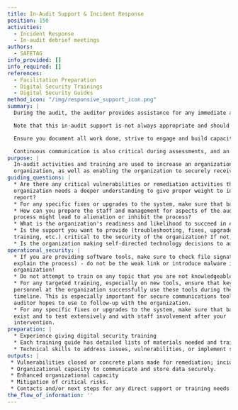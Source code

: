 ```yaml
---
title: In-Audit Support & Incident Response
position: 150
activities: 
  - Incident Response
  - In-audit debrief meetings
authors:
  - SAFETAG
info_provided: []
info_required: []
references:
  - Facilitation Preparation
  - Digital Security Trainings
  - Digital Security Guides
method_icon: "/img/responsive_support_icon.png"
summary: |
  During the audit, the auditor provides assistance for any immediate action needed (spot training, tool fixes, consulting on upcoming projects or ongoing activities) -- this may also involve addressing vulnerabilities found that triggered an incident response.

  Note that this in-audit support is not always appropriate and should match the needs and expectations of the organization. Some organizations prioritize an 'audit-only' approach in which no changes are made to systems, vulnerabilities, or staff capacity. In other cases, the organization will benefit from quick action to resolve issues. It is important to document any changes made, and carefully weigh the pros and cons of intervening, given the risks of unintended outcomes. Another risk is that the time spent providing this support will detract from your ability to complete a thorough assessment.

  Ensure you document all work done, strive to engage and build capacity of team members so that they will be able to reproduce and maintain the work you have performed (rather than building dependency), and report on works completed in your final report/debrief. 

  Continuous communication is also critical during assessments, and an in-audit debrief meeting may be offered multiple times, especially for longer engagements.
purpose: |
  In-audit activities and training are used to increase an organization's agency to seek out and address immediate security challenges within their
  organization, as well as enabling the organization to securely receive and store the audit report.
guiding_questions: |
  * Are there any critical vulnerabilities or remediation activities that the
  organization needs a deeper understanding to give proper weight to in the
  report?
  * For any specific fixes or upgrades to the system, make sure that backups exist and to test extensively and with staff involvement after your intervention.
  * How can you prepare the staff and management for aspects of the audit
  process might lead to alienation or inhibit the process?
  * What is the organization's readiness and likelihood to succeed in engaging with security technology?  What factors will complicate or inhibit the effective and safe uptake and use?
  * Is the support you want to provide (troubleshooting, fixes, upgrades,
  training, etc.) critical to the security of the organization? If not, can you provide that support without taking away from the audit?
  * Is the organization making self-directed technology decisions to address the recommendations and vulnerabilities found? If not, will you have the capacity to support new software or hardware that you recommendeded or implemented while providing support? 
operational_security: |
  * If you are providing software tools, make sure to check file signatures (and
  explain the process) - do not be the weak link or introduce malware into the
  organization!
  * Do not attempt to train on any topic that you are not knowledgeable on.
  * For any targeted training, especially on new tools, ensure that key
  personnel at the organization successfully use these tools during the audit
  timeline. This is especially important for secure communications tools the
  auditor hopes to use to follow-up with the organization.
  * For any specific fixes or upgrades to the system, make sure that backups
  exist and to test extensively and with staff involvement after your
  intervention.
preparation: |
  * Experience giving digital security training
  * Each training guide has detailed lists of materials needed and trainer preparation - preview and prepare for any training you plan to give.
  * Technical skills to address issues, vulnerabilities, or implement solutions
outputs: |
 * Vulnerabilities closed or concrete plans made for remediation; incidents responded to.
 * Organizational capacity to communicate and store data securely.
 * Enhanced organizational capacity
 * Mitigation of critical risks.
 * Contacts and/or next steps for any direct support or training needs of the organization
the_flow_of_information: ''
---
```

